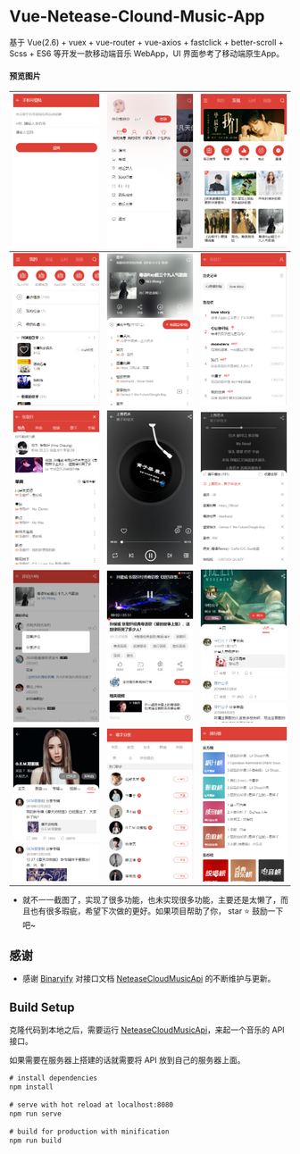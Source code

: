 # Vue-Netease-Clound-Music-App

 基于 Vue(2.6) + vuex + vue-router + vue-axios + fastclick + better-scroll + Scss + ES6 等开发一款移动端音乐 WebApp，UI 界面参考了移动端原生App。

#### 预览图片

| <img src="pic/登陆.png"> | <img src="pic/1.png">  | <img src="pic/2.png">  |
| ------------------------ | :--------------------: | ---------------------- |
| <img src="pic/3.png">    | <img src="pic/4.png">  | <img src="pic/5.png">  |
| <img src="pic/6.png">    | <img src="pic/7.png">  | <img src="pic/8.png">  |
| <img src="pic/9.png">    | <img src="pic/10.png"> | <img src="pic/11.png"> |
| <img src="pic/12.png">   | <img src="pic/13.png"> | <img src="pic/14.png"> |



- 就不一一截图了，实现了很多功能，也未实现很多功能，主要还是太懒了，而且也有很多瑕疵，希望下次做的更好。如果项目帮助了你， star ⭐️ 鼓励一下吧~ 

## 感谢

- 感谢 [Binaryify](https://github.com/Binaryify) 对接口文档 [NeteaseCloudMusicApi](https://binaryify.github.io/NeteaseCloudMusicApi/#/?id=neteasecloudmusicapi) 的不断维护与更新。

## Build Setup

克隆代码到本地之后，需要运行 [NeteaseCloudMusicApi](https://binaryify.github.io/NeteaseCloudMusicApi/#/?id=neteasecloudmusicapi)，来起一个音乐的 API 接口。

如果需要在服务器上搭建的话就需要将 API 放到自己的服务器上面。

```
# install dependencies
npm install

# serve with hot reload at localhost:8080
npm run serve

# build for production with minification
npm run build
```